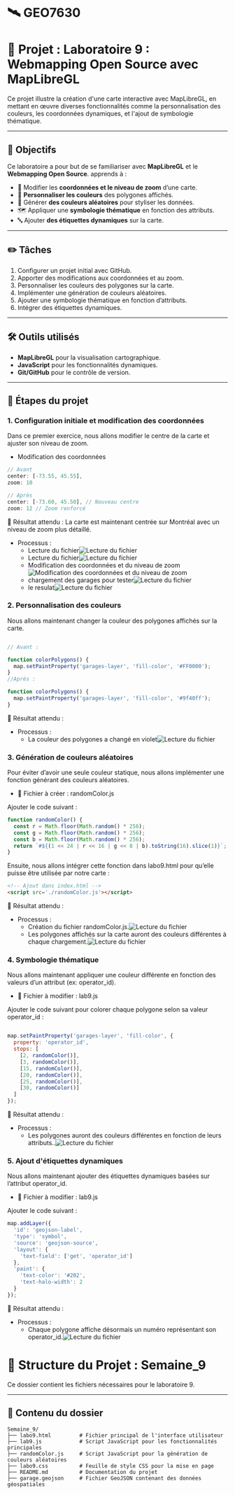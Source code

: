 # 🛰️ GEO7630

# 📌 Projet : Laboratoire 9 : Webmapping Open Source avec MapLibreGL

Ce projet illustre la création d'une carte interactive avec MapLibreGL, en mettant en œuvre diverses fonctionnalités comme la personnalisation des couleurs, les coordonnées dynamiques, et l'ajout de symbologie thématique.

---

## 🎯 Objectifs
Ce laboratoire a pour but de se familiariser avec **MapLibreGL** et le **Webmapping Open Source**. apprends à :

- 🎯 Modifier les **coordonnées et le niveau de zoom** d’une carte.
- 🎨 **Personnaliser les couleurs** des polygones affichés.
- 🌈 Générer **des couleurs aléatoires** pour styliser les données.
- 🗺 Appliquer une **symbologie thématique** en fonction des attributs.
- 🔤 Ajouter **des étiquettes dynamiques** sur la carte.


---

## ✏️ Tâches
1. Configurer un projet initial avec GitHub.
2. Apporter des modifications aux coordonnées et au zoom.
3. Personnaliser les couleurs des polygones sur la carte.
4. Implémenter une génération de couleurs aléatoires.
5. Ajouter une symbologie thématique en fonction d’attributs.
6. Intégrer des étiquettes dynamiques.

---

## 🛠️ Outils utilisés
- **MapLibreGL** pour la visualisation cartographique.
- **JavaScript** pour les fonctionnalités dynamiques.
- **Git/GitHub** pour le contrôle de version.

---

## 📂 Étapes du projet

###  1. Configuration initiale et modification des coordonnées
Dans ce premier exercice, nous allons modifier le centre de la carte et ajuster son niveau de zoom.
- Modification des coordonnées




```javascript
// Avant
center: [-73.55, 45.55], 
zoom: 10

// Après
center: [-73.60, 45.50], // Nouveau centre
zoom: 12 // Zoom renforcé

```



🔹 Résultat attendu :
La carte est maintenant centrée sur Montréal avec un niveau de zoom plus détaillé.
- Processus :
  - Lecture du fichier![Lecture du fichier](photo/1.png)
  - Lecture du fichier![Lecture du fichier](photo/2.png)
  - Modification des coordonnées et du niveau de zoom![Modification des coordonnées et du niveau de zoom](photo/3.png)
  - chargement des garages pour tester![Lecture du fichier](photo/4.png)
  - le resulat![Lecture du fichier](photo/5.png)
  


### 2. Personnalisation des couleurs
Nous allons maintenant changer la couleur des polygones affichés sur la carte.


```javaScript 

// Avant :

function colorPolygons() {
  map.setPaintProperty('garages-layer', 'fill-color', '#FF0000');
}
//Après :

function colorPolygons() {
  map.setPaintProperty('garages-layer', 'fill-color', '#9f40ff');
} 
```

🔹 Résultat attendu :
- Processus :
  - La couleur des polygones a changé en violet![Lecture du fichier](photo/6.png)






### 3. Génération de couleurs aléatoires
Pour éviter d’avoir une seule couleur statique, nous allons implémenter une fonction générant des couleurs aléatoires.

 - 📌 Fichier à créer : randomColor.js

Ajouter le code suivant :

```JavaScript
function randomColor() {
  const r = Math.floor(Math.random() * 256);
  const g = Math.floor(Math.random() * 256);
  const b = Math.floor(Math.random() * 256);
  return `#${(1 << 24 | r << 16 | g << 8 | b).toString(16).slice(1)}`;
}

```
Ensuite, nous allons intégrer cette fonction dans labo9.html pour qu’elle puisse être utilisée par notre carte :

```HTML
<!-- Ajout dans index.html -->
<script src='./randomColor.js'></script>

```

🔹 Résultat attendu :
- Processus :
  - Création du fichier randomColor.js.![Lecture du fichier](photo/7.png)
  - Les polygones affichés sur la carte auront des couleurs différentes à chaque chargement.![Lecture du fichier](photo/8.png)



### 4. Symbologie thématique
Nous allons maintenant appliquer une couleur différente en fonction des valeurs d’un attribut (ex: operator_id).

- 📌 Fichier à modifier : lab9.js

Ajouter le code suivant pour colorer chaque polygone selon sa valeur operator_id :

```JavaScript

map.setPaintProperty('garages-layer', 'fill-color', {
  property: 'operator_id',
  stops: [
    [2, randomColor()],
    [3, randomColor()],
    [15, randomColor()],
    [20, randomColor()],
    [25, randomColor()],
    [30, randomColor()]
  ]
});

```

🔹 Résultat attendu :
- Processus :
  - Les polygones auront des couleurs différentes en fonction de leurs attributs..![Lecture du fichier](photo/9.png)




### 5. Ajout d'étiquettes dynamiques
Nous allons maintenant ajouter des étiquettes dynamiques basées sur l’attribut operator_id.

- 📌 Fichier à modifier : lab9.js

Ajouter le code suivant :

```JavaScript
map.addLayer({
  'id': 'geojson-label',
  'type': 'symbol',
  'source': 'geojson-source',
  'layout': {
    'text-field': ['get', 'operator_id']
  },
  'paint': {
    'text-color': '#202',
    'text-halo-width': 2
  }
});

```
🔹 Résultat attendu :
- Processus :
   - Chaque polygone affiche désormais un numéro représentant son operator_id.![Lecture du fichier](photo/10.png)




# 📂 Structure du Projet : Semaine_9

Ce dossier contient les fichiers nécessaires pour le laboratoire 9.

---

## 📁 Contenu du dossier

```plaintext
Semaine_9/
├── labo9.html         # Fichier principal de l'interface utilisateur
├── lab9.js            # Script JavaScript pour les fonctionnalités principales
├── randomColor.js     # Script JavaScript pour la génération de couleurs aléatoires
├── labo9.css          # Feuille de style CSS pour la mise en page
├── README.md          # Documentation du projet
├── garage.geojson     # Fichier GeoJSON contenant des données géospatiales

